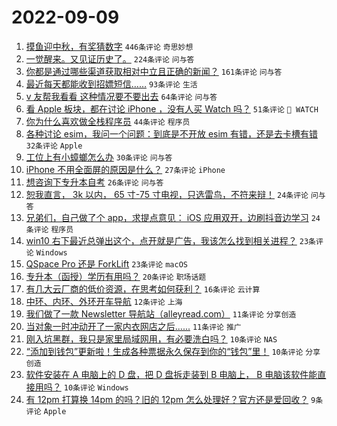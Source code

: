 # 2022-09-09

1. [摸鱼迎中秋，有奖猜数字](https://www.v2ex.com/t/878872) `446条评论` `奇思妙想`
1. [一觉醒来。又见证历史了。](https://www.v2ex.com/t/878785) `224条评论` `问与答`
1. [你都是通过哪些渠道获取相对中立且正确的新闻？](https://www.v2ex.com/t/878787) `161条评论` `问与答`
1. [最近每天都能收到招嫖短信……](https://www.v2ex.com/t/878831) `93条评论` `生活`
1. [v 友帮我看看 这种情况要不要出去](https://www.v2ex.com/t/878826) `64条评论` `问与答`
1. [看 Apple 板块，都在讨论 iPhone ，没有人买 Watch 吗？](https://www.v2ex.com/t/878845) `51条评论` ` WATCH`
1. [你为什么喜欢做全栈程序员](https://www.v2ex.com/t/878881) `44条评论` `程序员`
1. [各种讨论 esim，我问一个问题：到底是不开放 esim 有错，还是去卡槽有错](https://www.v2ex.com/t/878855) `32条评论` `Apple`
1. [工位上有小蟑螂怎么办](https://www.v2ex.com/t/878824) `30条评论` `问与答`
1. [iPhone 不用全面屏的原因是什么？](https://www.v2ex.com/t/878857) `27条评论` `iPhone`
1. [想咨询下专升本自考](https://www.v2ex.com/t/878804) `26条评论` `问与答`
1. [恕我直言， 3k 以内， 65 寸-75 寸电视，只选雷鸟，不符来辩！](https://www.v2ex.com/t/878892) `24条评论` `问与答`
1. [兄弟们，自己做了个 app，求提点意见： iOS 应用双开，边刷抖音边学习](https://www.v2ex.com/t/878866) `24条评论` `程序员`
1. [win10 右下最近总弹出这个，点开就是广告，我该怎么找到相关进程？](https://www.v2ex.com/t/878870) `23条评论` `Windows`
1. [QSpace Pro 还是 ForkLift](https://www.v2ex.com/t/878836) `23条评论` `macOS`
1. [专升本（函授）学历有用吗？](https://www.v2ex.com/t/878887) `20条评论` `职场话题`
1. [有几大云厂商的低价资源，在思考如何获利？](https://www.v2ex.com/t/878896) `16条评论` `云计算`
1. [中环、内环、外环开车导航](https://www.v2ex.com/t/878790) `12条评论` `上海`
1. [我们做了一款 Newsletter 导航站（alleyread.com）](https://www.v2ex.com/t/878894) `11条评论` `分享创造`
1. [当对象一时冲动开了一家内衣网店之后......](https://www.v2ex.com/t/878839) `11条评论` `推广`
1. [刚入坑黑群，我只是家里局域网用，有必要洗白吗？](https://www.v2ex.com/t/878877) `10条评论` `NAS`
1. [“添加到钱包”更新啦！生成各种票据永久保存到你的“钱包”里！](https://www.v2ex.com/t/878842) `10条评论` `分享创造`
1. [软件安装在 A 电脑上的 D 盘，把 D 盘拆走装到 B 电脑上， B 电脑该软件能直接用吗？](https://www.v2ex.com/t/878809) `10条评论` `Windows`
1. [有 12pm 打算换 14pm 的吗？旧的 12pm 怎么处理好？官方还是爱回收？](https://www.v2ex.com/t/878903) `9条评论` `Apple`

